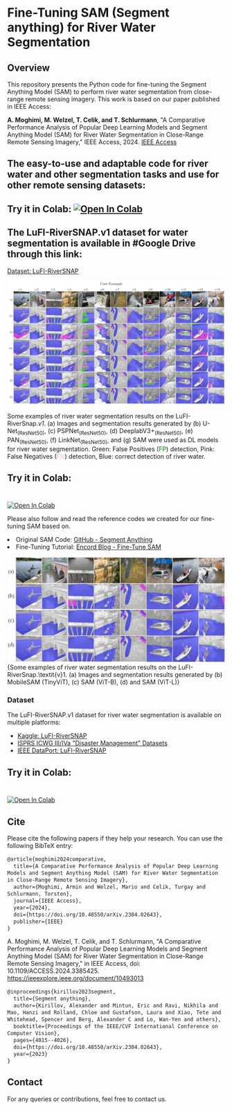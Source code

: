 </head> <body> <h1>Fine-Tuning SAM (Segment anything) for River Water Segmentation</h1> <h2>Overview</h2> <p> This repository presents the Python code for fine-tuning the Segment Anything Model (SAM) to perform river water segmentation from close-range remote sensing imagery. This work is based on our paper published in IEEE Access: </p> <p> <strong>A. Moghimi, M. Welzel, T. Celik, and T. Schlurmann</strong>, "A Comparative Performance Analysis of Popular Deep Learning Models and Segment Anything Model (SAM) for River Water Segmentation in Close-Range Remote Sensing Imagery," IEEE Access, 2024. <a href="https://ieeexplore.ieee.org/document/10493013">IEEE Access</a> </p> 


## The easy-to-use and adaptable code for river water and other segmentation tasks and use for other remote sensing datasets: 
## Try it in Colab: [![Open In Colab](https://colab.research.google.com/assets/colab-badge.svg)](https://colab.research.google.com/drive/169TpQs74YkzF1Dffb_SHddCdOJX6fDdE?usp=drive_link)
## The LuFI-RiverSNAP.v1 dataset for water segmentation is available in #Google Drive through this link:
<a href="https://drive.google.com/drive/folders/1fA78HOktI98PTKfhxxzPCijTodlBaf_r?usp=sharing">Dataset: LuFI-RiverSNAP</a></li>

 ![Test Image 1](https://github.com/ArminMoghimi/Fine-tune-the-Segment-Anything-Model-SAM-/blob/main/Fig16.jpg)

 
<!DOCTYPE html>
<html lang="en">
<head>
    <meta charset="UTF-8">
    <meta name="viewport" content="width=device-width, initial-scale=1.0">
</head>
<body>
    <p>Some examples of river water segmentation results on the LuFI-RiverSnap.<i>v1</i>. 
    (a) Images and segmentation results generated by (b) U-Net<sub>(ResNet50)</sub>, 
    (c) PSPNet<sub>(ResNet50)</sub>, (d) DeeplabV3+<sub>(ResNet50)</sub>, 
    (e) PAN<sub>(ResNet50)</sub>, (f) LinkNet<sub>(ResNet50)</sub>, and (g) SAM were used as DL models 
    for river water segmentation. Green: False Positives (<span style="color: green;">FP</span>) detection, 
    Pink: False Negatives (<span style="color: pink;">FN</span>) detection, 
    Blue: correct detection of river water.</p>
</body>
</html>

## Try it in Colab:</br></br>
[![Open In Colab](https://colab.research.google.com/assets/colab-badge.svg)](https://colab.research.google.com/drive/169TpQs74YkzF1Dffb_SHddCdOJX6fDdE?usp=drive_link)

Please also follow and read the reference codes we created for our fine-tuning SAM based on.
<li>Original SAM Code: <a href="https://github.com/facebookresearch/segment-anything">GitHub - Segment Anything</a></li> <li>Fine-Tuning Tutorial: <a href="https://encord.com/blog/learn-how-to-fine-tune-the-segment-anything-model-sam/">Encord Blog - Fine-Tune SAM</a></li> </ul> 

![Test Image 2](https://github.com/ArminMoghimi/Fine-tune-the-Segment-Anything-Model-SAM-/blob/main/Fig18.jpg)
 {Some examples of river water segmentation results on the LuFI-RiverSnap.\textit{v}1. (a) Images and segmentation results generated by (b) MobileSAM (TinyViT), (c) SAM (ViT-B), (d) and SAM (ViT-L)}   
    
<h3>Dataset</h3>
<p>The LuFI-RiverSNAP.v1 dataset for river water segmentation is available on multiple platforms:</p>
<ul>
    <li><a href="https://www.kaggle.com/datasets/arminmoghimi/lufi-riversnap">Kaggle: LuFI-RiverSNAP</a></li>
    <li><a href="https://www2.isprs.org/commissions/comm3/icwg-3-4a/datasets/">ISPRS ICWG III/IVa "Disaster Management" Datasets</a></li>
    <li><a href="https://ieee-dataport.org/documents/lufi-riversnap-river-water-segmentation">IEEE DataPort: LuFI-RiverSNAP</a></li>
</ul>
  
  ## Try it in Colab:</br></br>
[![Open In Colab](https://colab.research.google.com/assets/colab-badge.svg)](https://colab.research.google.com/drive/169TpQs74YkzF1Dffb_SHddCdOJX6fDdE?usp=drive_link)  

  ## Cite
Please cite the following papers if they help your research. You can use the following BibTeX entry:
```
@article{moghimi2024comparative,
  title={A Comparative Performance Analysis of Popular Deep Learning Models and Segment Anything Model (SAM) for River Water Segmentation in Close-Range Remote Sensing Imagery},
  author={Moghimi, Armin and Welzel, Mario and Celik, Turgay and Schlurmann, Torsten},
  journal={IEEE Access},
  year={2024},
  doi={https://doi.org/10.48550/arXiv.2304.02643},
  publisher={IEEE}
}
```
A. Moghimi, M. Welzel, T. Celik, and T. Schlurmann, "A Comparative Performance Analysis of Popular Deep Learning Models and Segment Anything Model (SAM) for River Water Segmentation in Close-Range Remote Sensing Imagery," in IEEE Access, doi: 10.1109/ACCESS.2024.3385425. https://ieeexplore.ieee.org/document/10493013
```
@inproceedings{kirillov2023segment,
  title={Segment anything},
  author={Kirillov, Alexander and Mintun, Eric and Ravi, Nikhila and Mao, Hanzi and Rolland, Chloe and Gustafson, Laura and Xiao, Tete and Whitehead, Spencer and Berg, Alexander C and Lo, Wan-Yen and others},
  booktitle={Proceedings of the IEEE/CVF International Conference on Computer Vision},
  pages={4015--4026},
  doi={https://doi.org/10.48550/arXiv.2304.02643},
  year={2023}
}
```
 </code> </pre> <h2>Contact</h2> <p> For any queries or contributions, feel free to contact us. </p> </body> 
